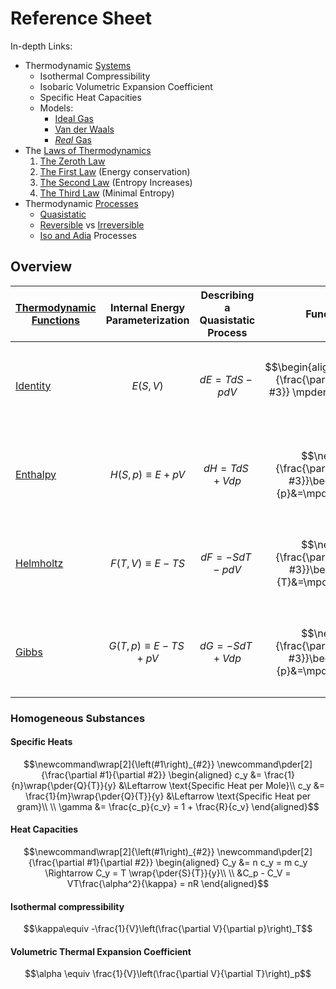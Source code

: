 # Reference Sheet

In-depth Links:

- Thermodynamic [Systems](/physics/Thermodynamics/Systems.md)
    - Isothermal Compressibility
    - Isobaric Volumetric Expansion Coefficient
    - Specific Heat Capacities
  - Models:
    - [Ideal Gas](/physics/Thermodynamics/IdealGas.md)
    - [Van der Waals](/physics/Thermodynamics/VanderWaalsGas.md)
    - [*Real* Gas](/physics/Thermodynamics/RealGas.md)
- The [Laws of Thermodynamics](/physics/Thermodynamics/ThermoLaws.md)
    1. [The Zeroth Law](/physics/Thermodynamics/ThermoLaws#The-Zeroth.md)
    2. [The First Law](/physics/Thermodynamics/ThermoLaws#The-First.md) (Energy conservation)
    3. [The Second Law](/physics/Thermodynamics/ThermoLaws#The-Second.md) (Entropy Increases)
    3. [The Third Law](/physics/Thermodynamics/ThermoLaws#The-Third.md) (Minimal Entropy)
- Thermodynamic [Processes](/physics/Thermodynamics/Processes.md)
    - [Quasistatic](/physics/Thermodynamics/Processes#Quasistatic.md)
    - [Reversible](/physics/Thermodynamics/Processes#Reversible.md) vs [Irreversible](/physics/Thermodynamics/Processes#Irreversible.md)
    - [Iso and Adia](/physics/Thermodynamics/Processes#Iso-and-Adia.md) Processes

## Overview


| [Thermodynamic Functions](/physics/Thermodynamics/Functions.md) | Internal Energy Parameterization | Describing a Quasistatic Process | Function (mixed Partials) | Partial to Coefficient Relation | Maxwell Relation |
| --- | --- | --- | --- | --- | --- |
| [Identity](/physics/Thermodynamics/Functions#Thermodynamic-Identity.md) | $$E(S,V)$$ | $$dE = T dS - p dV$$ | $$\begin{aligned}\newcommand\mpder[3]{\frac{\partial^2 #1}{\partial #2 \partial #3}} \mpder{E}{S}{V} &= \mpder{E}{V}{S} \end{aligned}$$ | $$\newcommand\wrap[2]{\left(#1\right)_{#2}}\newcommand\pder[2]{\frac{\partial #1}{\partial #2}}\begin{aligned} \wrap{\pder{E}{S}}{V} &= T \\ \wrap{\pder{E}{V}}{S} &= -p\end{aligned}$$ | $$\newcommand\wrap[2]{\left(#1\right)_{#2}}\newcommand\pder[2]{\frac{\partial #1}{\partial #2}}\begin{aligned}\wrap{\pder{T}{V}}{S} &= -\wrap{\pder{p}{S}}{V}\end{aligned}$$ |
| [Enthalpy](/physics/Thermodynamics/Functions#Enthalpy.md) | $$H(S,p)\equiv E+pV$$ | $$dH = TdS + Vdp$$ | $$\newcommand\mpder[3]{\frac{\partial^2 #1}{\partial #2 \partial #3}}\begin{aligned}\mpder{H}{S}{p}&=\mpder{H}{p}{S}\end{aligned}$$ | $$\newcommand\wrap[2]{\left(#1\right)_{#2}}\newcommand\pder[2]{\frac{\partial #1}{\partial #2}}\begin{aligned} \wrap{\pder{H}{S}}{p} &= T \\ \wrap{\pder{H}{p}}{S} &= V\end{aligned}$$ | $$\newcommand\wrap[2]{\left(#1\right)_{#2}}\newcommand\pder[2]{\frac{\partial #1}{\partial #2}}\begin{aligned}\wrap{\pder{T}{p}}{S} &= \wrap{\pder{V}{S}}{p}\end{aligned}$$ |
| [Helmholtz](/physics/Thermodynamics/Functions#Helmholtz.md) | $$F(T,V)\equiv E - TS$$ | $$dF = - SdT - pdV$$ | $$\newcommand\mpder[3]{\frac{\partial^2 #1}{\partial #2 \partial #3}}\begin{aligned}\mpder{F}{V}{T}&=\mpder{F}{T}{V}\end{aligned}$$ | $$\newcommand\wrap[2]{\left(#1\right)_{#2}}\newcommand\pder[2]{\frac{\partial #1}{\partial #2}}\begin{aligned} \wrap{\pder{F}{V}}{T} &= -p \\ \wrap{\pder{F}{T}}{V} &= -S\end{aligned}$$ | $$\newcommand\wrap[2]{\left(#1\right)_{#2}}\newcommand\pder[2]{\frac{\partial #1}{\partial #2}}\begin{aligned}\wrap{\pder{S}{V}}{T} &= \wrap{\pder{p}{T}}{V}\end{aligned}$$ |
| [Gibbs](/physics/Thermodynamics/Functions#Gibbs.md) | $$G(T,p)\equiv E - TS + pV$$ | $$dG = - SdT + Vdp$$ | $$\newcommand\mpder[3]{\frac{\partial^2 #1}{\partial #2 \partial #3}}\begin{aligned}\mpder{G}{T}{p}&=\mpder{G}{p}{T}\end{aligned}$$ | $$\newcommand\wrap[2]{\left(#1\right)_{#2}}\newcommand\pder[2]{\frac{\partial #1}{\partial #2}}\begin{aligned} \wrap{\pder{G}{T}}{p} &= -S \\ \wrap{\pder{G}{p}}{T} &= V\end{aligned}$$ | $$\newcommand\wrap[2]{\left(#1\right)_{#2}}\newcommand\pder[2]{\frac{\partial #1}{\partial #2}}\begin{aligned}-\wrap{\pder{S}{p}}{T} &= \wrap{\pder{V}{T}}{p}\end{aligned}$$ |

### Homogeneous Substances

#### Specific Heats

$$\newcommand\wrap[2]{\left(#1\right)_{#2}}
\newcommand\pder[2]{\frac{\partial #1}{\partial #2}}
\begin{aligned}
c_y &= \frac{1}{n}\wrap{\pder{Q}{T}}{y} &\Leftarrow \text{Specific Heat per Mole}\\
c_y &= \frac{1}{m}\wrap{\pder{Q}{T}}{y} &\Leftarrow \text{Specific Heat per gram}\\
\\
\gamma &= \frac{c_p}{c_v} = 1 + \frac{R}{c_v}
\end{aligned}$$

#### Heat Capacities

$$\newcommand\wrap[2]{\left(#1\right)_{#2}}
\newcommand\pder[2]{\frac{\partial #1}{\partial #2}}
\begin{aligned}
C_y &= n c_y = m c_y \Rightarrow C_y = T \wrap{\pder{S}{T}}{y}\\
\\
&C_p - C_V = VT\frac{\alpha^2}{\kappa} = nR
\end{aligned}$$

#### Isothermal compressibility

$$\kappa\equiv -\frac{1}{V}\left(\frac{\partial V}{\partial p}\right)_T$$

#### Volumetric Thermal Expansion Coefficient

$$\alpha \equiv \frac{1}{V}\left(\frac{\partial V}{\partial T}\right)_p$$
